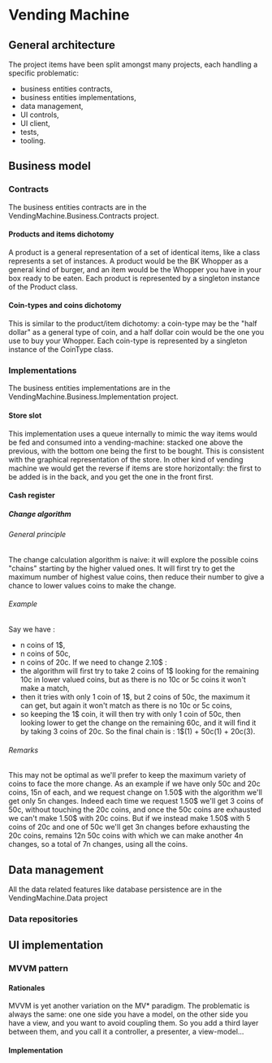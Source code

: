 # Vending Machine
## General architecture
The project items have been split amongst many projects, each handling a specific problematic:
- business entities contracts,
- business entities implementations,
- data management,
- UI controls,
- UI client,
- tests,
- tooling.
## Business model
### Contracts
The business entities contracts are in the VendingMachine.Business.Contracts project.
#### Products and items dichotomy
A product is a general representation of a set of identical items, like a class represents a set of instances.
A product would be the BK Whopper as a general kind of burger, and an item would be the Whopper you have in your box ready to be eaten.
Each product is represented by a singleton instance of the Product class.
#### Coin-types and coins dichotomy
This is similar to the product/item dichotomy: a coin-type may be the "half dollar" as a general type of coin, and a half dollar coin would be the one you use to buy your Whopper.
Each coin-type is represented by a singleton instance of the CoinType class.
### Implementations
The business entities implementations are in the VendingMachine.Business.Implementation project.
#### Store slot
This implementation uses a queue internally to mimic the way items would be fed and consumed into a vending-machine: stacked one above the previous, with the bottom one being the first to be bought.
This is consistent with the graphical representation of the store.
In other kind of vending machine we would get the reverse if items are store horizontally: the first to be added is in the back, and you get the one in the front first.
#### Cash register
##### Change algorithm
###### General principle
The change calculation algorithm is naive: it will explore the possible coins "chains" starting by the higher valued ones.
It will first try to get the maximum number of highest value coins, then reduce their number to give a chance to lower values coins to make the change.
###### Example
Say we have :
- n coins of 1$,
- n coins of 50c,
- n coins of 20c. 
If we need to change 2.10$ :
- the algorithm will first try to take 2 coins of 1$ looking for the remaining 10c in lower valued coins, but as there is no 10c or 5c coins it won't make a match,
- then it tries with only 1 coin of 1$, but 2 coins of 50c, the maximum it can get, but again it won't match as there is no 10c or 5c coins,
- so keeping the 1$ coin, it will then try with only 1 coin of 50c, then looking lower to get the change on the remaining 60c, and it will find it by taking 3 coins of 20c.
So the final chain is : 1$(1) + 50c(1) + 20c(3).
###### Remarks
This may not be optimal as we'll prefer to keep the maximum variety of coins to face the more change.
As an example if we have only 50c and 20c coins, 15n of each, and we request change on 1.50$ with the algorithm we'll get only 5n changes.
Indeed each time we request 1.50$ we'll get 3 coins of 50c, without touching the 20c coins, and once the 50c coins are exhausted we can't make 1.50$ with 20c coins.
But if we instead make 1.50$ with 5 coins of 20c and one of 50c we'll get 3n changes before exhausting the 20c coins, remains 12n 50c coins with which we can make another 4n changes, so a total of 7n changes, using all the coins.
## Data management
All the data related features like database persistence are in the VendingMachine.Data project
### Data repositories
## UI implementation
### MVVM pattern
#### Rationales
MVVM is yet another variation on the MV* paradigm.
The problematic is always the same: one one side you have a model, on the other side you have a view, and you want to avoid coupling them.
So you add a third layer between them, and you call it a controller, a presenter, a view-model...
#### Implementation
